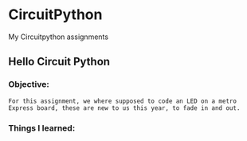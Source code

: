 # CircuitPython
My Circuitpython assignments

## Hello Circuit Python
  ### Objective:
    For this assignment, we where supposed to code an LED on a metro Express board, these are new to us this year, to fade in and out. 
 ### Things I learned:
    
